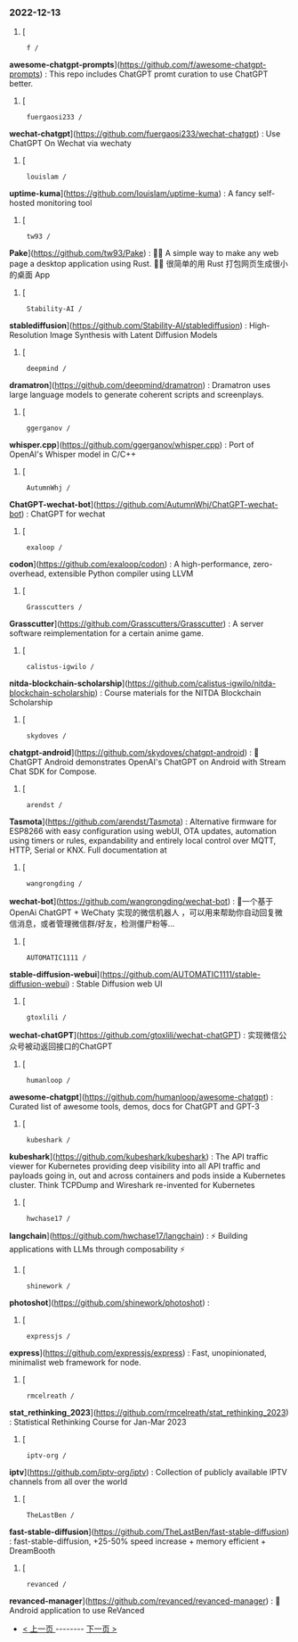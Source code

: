 ### 2022-12-13 
1. [
    

        f /
**awesome-chatgpt-prompts**](https://github.com/f/awesome-chatgpt-prompts) : This repo includes ChatGPT promt curation to use ChatGPT better.
1. [
    

        fuergaosi233 /
**wechat-chatgpt**](https://github.com/fuergaosi233/wechat-chatgpt) : Use ChatGPT On Wechat via wechaty
1. [
    

        louislam /
**uptime-kuma**](https://github.com/louislam/uptime-kuma) : A fancy self-hosted monitoring tool
1. [
    

        tw93 /
**Pake**](https://github.com/tw93/Pake) : 🤱🏻 A simple way to make any web page a desktop application using Rust. 🤱🏻 很简单的用 Rust 打包网页生成很小的桌面 App
1. [
    

        Stability-AI /
**stablediffusion**](https://github.com/Stability-AI/stablediffusion) : High-Resolution Image Synthesis with Latent Diffusion Models
1. [
    

        deepmind /
**dramatron**](https://github.com/deepmind/dramatron) : Dramatron uses large language models to generate coherent scripts and screenplays.
1. [
    

        ggerganov /
**whisper.cpp**](https://github.com/ggerganov/whisper.cpp) : Port of OpenAI's Whisper model in C/C++
1. [
    

        AutumnWhj /
**ChatGPT-wechat-bot**](https://github.com/AutumnWhj/ChatGPT-wechat-bot) : ChatGPT for wechat
1. [
    

        exaloop /
**codon**](https://github.com/exaloop/codon) : A high-performance, zero-overhead, extensible Python compiler using LLVM
1. [
    

        Grasscutters /
**Grasscutter**](https://github.com/Grasscutters/Grasscutter) : A server software reimplementation for a certain anime game.
1. [
    

        calistus-igwilo /
**nitda-blockchain-scholarship**](https://github.com/calistus-igwilo/nitda-blockchain-scholarship) : Course materials for the NITDA Blockchain Scholarship
1. [
    

        skydoves /
**chatgpt-android**](https://github.com/skydoves/chatgpt-android) : 📱 ChatGPT Android demonstrates OpenAI's ChatGPT on Android with Stream Chat SDK for Compose.
1. [
    

        arendst /
**Tasmota**](https://github.com/arendst/Tasmota) : Alternative firmware for ESP8266 with easy configuration using webUI, OTA updates, automation using timers or rules, expandability and entirely local control over MQTT, HTTP, Serial or KNX. Full documentation at
1. [
    

        wangrongding /
**wechat-bot**](https://github.com/wangrongding/wechat-bot) : 🤖一个基于OpenAi ChatGPT + WeChaty 实现的微信机器人 ，可以用来帮助你自动回复微信消息，或者管理微信群/好友，检测僵尸粉等...
1. [
    

        AUTOMATIC1111 /
**stable-diffusion-webui**](https://github.com/AUTOMATIC1111/stable-diffusion-webui) : Stable Diffusion web UI
1. [
    

        gtoxlili /
**wechat-chatGPT**](https://github.com/gtoxlili/wechat-chatGPT) : 实现微信公众号被动返回接口的ChatGPT
1. [
    

        humanloop /
**awesome-chatgpt**](https://github.com/humanloop/awesome-chatgpt) : Curated list of awesome tools, demos, docs for ChatGPT and GPT-3
1. [
    

        kubeshark /
**kubeshark**](https://github.com/kubeshark/kubeshark) : The API traffic viewer for Kubernetes providing deep visibility into all API traffic and payloads going in, out and across containers and pods inside a Kubernetes cluster. Think TCPDump and Wireshark re-invented for Kubernetes
1. [
    

        hwchase17 /
**langchain**](https://github.com/hwchase17/langchain) : ⚡ Building applications with LLMs through composability ⚡
1. [
    

        shinework /
**photoshot**](https://github.com/shinework/photoshot) : 
1. [
    

        expressjs /
**express**](https://github.com/expressjs/express) : Fast, unopinionated, minimalist web framework for node.
1. [
    

        rmcelreath /
**stat_rethinking_2023**](https://github.com/rmcelreath/stat_rethinking_2023) : Statistical Rethinking Course for Jan-Mar 2023
1. [
    

        iptv-org /
**iptv**](https://github.com/iptv-org/iptv) : Collection of publicly available IPTV channels from all over the world
1. [
    

        TheLastBen /
**fast-stable-diffusion**](https://github.com/TheLastBen/fast-stable-diffusion) : fast-stable-diffusion, +25-50% speed increase + memory efficient + DreamBooth
1. [
    

        revanced /
**revanced-manager**](https://github.com/revanced/revanced-manager) : 💊 Android application to use ReVanced 

- [ < 上一页 ](https://github.com/able8/github-trending-daily-record/blob/master/2022-12-12.md) -------- [ 下一页 > ](https://github.com/able8/github-trending-daily-record/blob/master/2022-12-14.md)